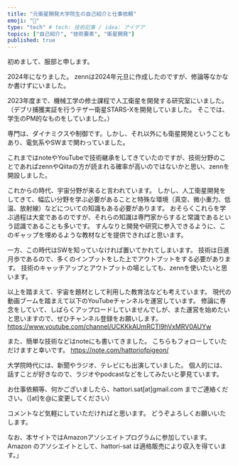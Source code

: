 ```yaml
---
title: "元衛星開発大学院生の自己紹介と仕事依頼"
emoji: "🤖"
type: "tech" # tech: 技術記事 / idea: アイデア
topics: ["自己紹介", "技術要素", "衛星開発"]
published: true
---
```

初めまして、服部と申します。

2024年になりました。
zennは2024年元旦に作成したのですが、修論等なかなか書けずにいました。

2023年度まで、機械工学の修士課程で人工衛星を開発する研究室にいました。
（デブリ捕獲実証を行うテザー衛星STARS-Xを開発していました。
そこでは、学生のPM的なものをしていました。）

専門は、ダイナミクスや制御です。しかし、それ以外にも衛星開発ということもあり、電気系やSWまで関わっていました。

これまではnoteやYouTubeで技術継承をしてきていたのですが、技術分野のことであればzennやQiitaの方が読まれる確率が高いのではないかと思い、zennを開設しました。

これからの時代、宇宙分野が来ると言われています。
しかし、人工衛星開発をしてきて、幅広い分野を学ぶ必要があることと特殊な環境（真空、微小重力、低温、放射線）などについての知識もある必要があります。
おそらくこれらを学ぶ過程は大変であるのですが、それらの知識は専門家からすると常識であるという認識であることも多いです。
すんなりと開発や研究に参入できるように、このギャップを埋めるような教材などを提供できればと思います。

一方、この時代はSWを知っていなければ置いてかれてしまいます。
技術は日進月歩であるので、多くのインプットをした上でアウトプットをする必要があります。
技術のキャッチアップとアウトプットの場としても、zennを使いたいと思います。

以上を踏まえて、宇宙を題材として利用した教育法なども考えています。
現代の動画ブームを踏まえて以下のYouTubeチャンネルを運営しています。
修論に専念をしていて、しばらくアップロードしていませんでしが、また運営を始めたいと思いますので、ぜひチャンネル登録をお願いします。
https://www.youtube.com/channel/UCKKkAUmRCTl9hVxMRV0AUYw

また、簡単な技術などはnoteにも書いてきました。
こちらもフォローしていただけますと幸いです。
https://note.com/hattoriofpigeon/

大学院時代には、新聞やラジオ、テレビにも出演していました。
個人的には、話すことが好きなので、ラジオやpodcastなどをしてみたいと夢見ています。

お仕事依頼等、何かございましたら、hattori.sat[at]gmail.com までご連絡ください。（[at]を@に変更してください）

コメントなど気軽にしていただければと思います。
どうぞよろしくお願いいたします。

なお、本サイトではAmazonアソシエイトプログラムに参加しています。
Amazon のアソシエイトとして、hattori-sat は適格販売により収入を得ています。」
